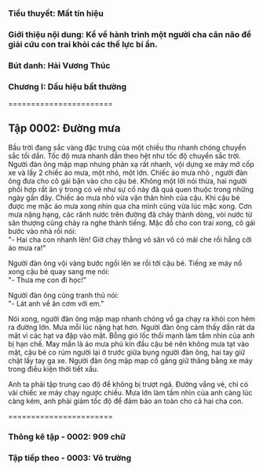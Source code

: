 ### Tiểu thuyết: Mất tín hiệu
### Giới thiệu nội dung: Kể về hành trình một người cha cân não để giải cứu con trai khỏi các thế lực bí ẩn.
### Bút danh: Hải Vương Thúc
### Chương I: Dấu hiệu bất thường

=======================

## Tập 0002: Đường mưa

Bầu trời đang sắc vàng đặc trưng của một chiều thu nhanh chóng chuyển sắc tối dần. Tốc độ mưa nhanh dần theo hệt như tốc độ chuyển sắc trời. Người đàn ông mập mạp nhưng phản xạ rất nhanh, vội dựng xe máy mở cốp xe và lấy 2 chiếc áo mưa, một nhỏ, một lớn. Chiếc áo mưa nhỏ , người đàn ông đưa cho cô gái bận vào cho cậu bé. Không một lời nói thừa, hai người phối hợp rất ăn ý trong có vẻ như sự cố này đã quá quen thuộc trong những ngày gần đây. Chiếc áo mưa nhỏ vừa vặn thân hình của cậu. Khi cậu bé được mẹ mặc áo mưa xong nhìn qua cha mình cũng vừa lúc mặc xong.  Cơn mưa nặng hạng, các rãnh nước trên đường đã chảy thành dòng, vòi nước từ sân thượng cũng chảy ra nghe thành tiếng.
Mặc đồ cho con trai xong, cô gái bước vào nhà rồi nói:  
 "- Hai cha con nhanh lên! Giờ chạy thẳng vô sân võ có mái che rồi hẵng cởi áo mưa ra!"  

Người đàn ông vội vàng bước ngồi lên xe rồi tới cậu bé. Tiếng xe máy nổ xong cậu bé quay sang mẹ nói:  
 "- Thưa mẹ con đi học!"

Người đàn ông cũng tranh thủ nói:  
 "- Lát anh về ăn cơm với em."  

Nói xong, người đàn ông mập mạp nhanh chóng vồ ga chạy ra khỏi con hẻm ra đường lớn. Mưa mỗi lúc nặng hạt hơn. Người đàn ông cảm thấy dần rát da mặt vì các hạt va đập vào mặt. Bỗng gió lốc thổi mạnh làm tầm nhìn của anh bị hạn chế. May mắn là áo mưa phủ kín đầu cậu bé nên không mưa tạt vào mặt, cậu bé co rúm người lại ở trước giữa bụng người đàn ông, hai tay giữ chặt lấy tay ga xe. Người đàn ông mập mạp cố gắng giữ thăng bằng xe máy trong điều kiện thời tiết xấu. 

Anh ta phải tập trung cao độ để không bị trượt ngã. Đường  vắng vẻ, chỉ có vài chiếc xe máy chạy ngược chiều. Mưa lớn làm tầm nhìn của anh càng lúc càng kém, anh phải giảm tốc độ để đảm bảo an toàn cho cả hai cha con.

=======================

### Thông kê tập - 0002: 909 chữ
### Tập tiếp theo - 0003: Võ trường
